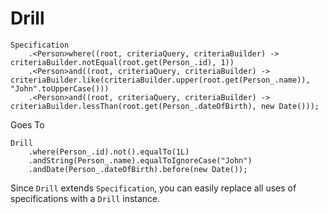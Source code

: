 # Drill
```
Specification
    .<Person>where((root, criteriaQuery, criteriaBuilder) -> criteriaBuilder.notEqual(root.get(Person_.id), 1))
    .<Person>and((root, criteriaQuery, criteriaBuilder) -> criteriaBuilder.like(criteriaBuilder.upper(root.get(Person_.name)), "John".toUpperCase()))
    .<Person>and((root, criteriaQuery, criteriaBuilder) -> criteriaBuilder.lessThan(root.get(Person_.dateOfBirth), new Date()));
```

Goes To


```
Drill
    .where(Person_.id).not().equalTo(1L)
    .andString(Person_.name).equalToIgnoreCase("John")
    .andDate(Person_.dateOfBirth).before(new Date());
```

Since `Drill` extends `Specification`, you can easily replace all uses of specifications with a `Drill` instance.
